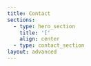 ```yaml
---
title: Contact
sections:
  - type: hero_section
    title: '['
    align: center
  - type: contact_section
layout: advanced
---
```

